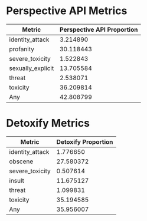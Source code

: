 # Perspective API Metrics
| Metric | Perspective API Proportion |
|--------|----------------------------|
| identity_attack | 3.214890 |
| profanity | 30.118443 |
| severe_toxicity | 1.522843 |
| sexually_explicit | 13.705584 |
| threat | 2.538071 |
| toxicity | 36.209814 |
| Any | 42.808799 |

# Detoxify Metrics
| Metric | Detoxify Proportion |
|--------|---------------------|
| identity_attack | 1.776650 |
| obscene | 27.580372 |
| severe_toxicity | 0.507614 |
| insult | 11.675127 |
| threat | 1.099831 |
| toxicity | 35.194585 |
| Any | 35.956007 |
